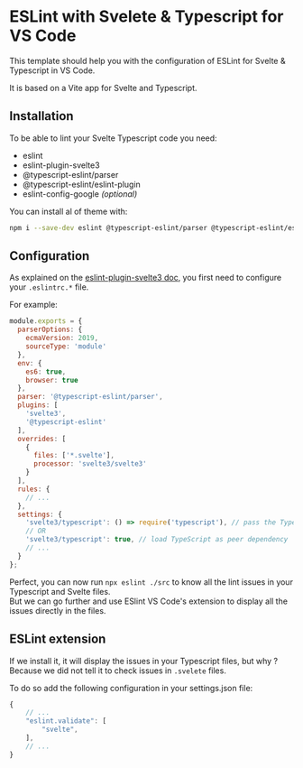 # ESLint with Svelete & Typescript for VS Code

This template should help you with the configuration of ESLint for Svelte & Typescript in VS Code.

It is based on a Vite app for Svelte and Typescript.

## Installation 

To be able to lint your Svelte Typescript code you need: 
 - eslint
 - eslint-plugin-svelte3
 - @typescript-eslint/parser
 - @typescript-eslint/eslint-plugin
 - eslint-config-google _(optional)_

 You can install al of theme with:
 
 ```sh
 npm i --save-dev eslint @typescript-eslint/parser @typescript-eslint/eslint-plugin eslint-plugin-svelte3 eslint-config-google
 ```

## Configuration 

As explained on the [eslint-plugin-svelte3 doc](https://www.npmjs.com/package/eslint-plugin-svelte3#Installation), you first need to configure your `.eslintrc.*` file.

For example: 
```js
module.exports = {
  parserOptions: {
    ecmaVersion: 2019,
    sourceType: 'module'
  },
  env: {
    es6: true,
    browser: true
  },
  parser: '@typescript-eslint/parser',
  plugins: [
    'svelte3',
    '@typescript-eslint'
  ],
  overrides: [
    {
      files: ['*.svelte'],
      processor: 'svelte3/svelte3'
    }
  ],
  rules: {
    // ...
  },
  settings: {
    'svelte3/typescript': () => require('typescript'), // pass the TypeScript package to the Svelte plugin
    // OR
    'svelte3/typescript': true, // load TypeScript as peer dependency
    // ...
  }
};
```

Perfect, you can now run `npx eslint ./src` to know all the lint issues in your Typescript and Svelte files.  
But we can go further and use ESlint VS Code's extension to display all the issues directly in the files.

## ESLint extension 

If we install it, it will display the issues in your Typescript files, but why ?  
Because we did not tell it to check issues in `.svelete` files. 

To do so add the following configuration in your settings.json file: 
```js
{
    // ...
    "eslint.validate": [
        "svelte",
    ],
    // ...
}
```